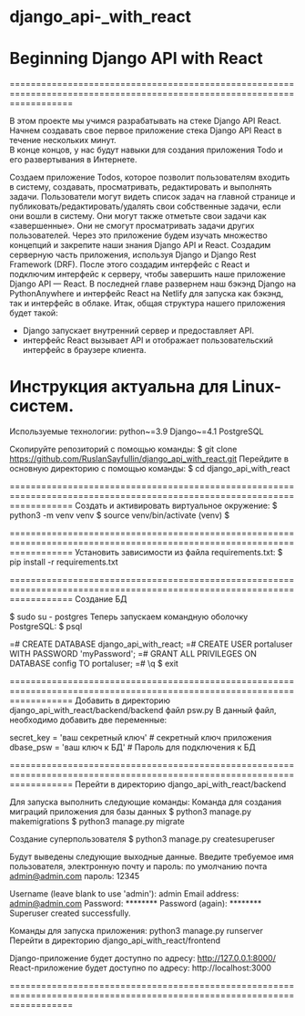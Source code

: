 # django_api-_with_react

# Beginning Django API with React
========================================================================================================================

В этом проекте мы учимся разрабатывать на стеке Django API React.
Начнем создавать свое первое приложение стека Django API React в течение нескольких минут.  
В конце концов, у нас будут навыки для создания приложения Todo и его развертывания в Интернете.

Создаем приложение Todos, которое позволит пользователям входить в систему, создавать, просматривать, редактировать 
и выполнять задачи.
Пользователи могут видеть список задач на главной странице и публиковать/редактировать/удалять свои собственные задачи,
если они вошли в систему. Они могут также отметьте свои задачи как «завершенные». Они не смогут просматривать задачи 
других пользователей. Через это приложение будем изучать множество концепций и закрепите наши знания Django API и React.
Создадим серверную часть приложения, используя Django и Django Rest Framework (DRF). После этого создадим интерфейс с 
React и подключим интерфейс к серверу, чтобы завершить наше приложение Django API — React.
В последней главе развернем наш бэкэнд Django на PythonAnywhere и интерфейс React на Netlify для запуска как бэкэнд,
так и интерфейс в облаке.
Итак, общая структура нашего приложения будет такой:
- Django запускает внутренний сервер и предоставляет API. 
- интерфейс React вызывает API и отображает пользовательский интерфейс в браузере клиента.


Инструкция актуальна для Linux-систем.
========================================================================================================================
Используемые технологии:
    python~=3.9
    Django~=4.1
    PostgreSQL

Скопируйте репозиторий с помощью команды:
$ git clone https://github.com/RuslanSayfullin/django_api_with_react.git
Перейдите в основную директорию с помощью команды: 
$ cd django_api_with_react

========================================================================================================================
Создать и активировать виртуальное окружение:
$ python3 -m venv venv
$ source venv/bin/activate
(venv) $

========================================================================================================================
Установить зависимости из файла requirements.txt:
$ pip install -r requirements.txt

========================================================================================================================
Создание БД

$ sudo su - postgres
Теперь запускаем командную оболочку PostgreSQL:
$ psql 

=# CREATE DATABASE django_api_with_react;
=# CREATE USER portaluser WITH PASSWORD 'myPassword';
=# GRANT ALL PRIVILEGES ON DATABASE config TO portaluser;
=# \q
$ exit

========================================================================================================================
Добавить в директорию django_api_with_react/backend/backend файл psw.py
В данный файл, необходимо добавить две переменные:

secret_key = 'ваш секретный ключ'   # секретный ключ приложения
dbase_psw = 'ваш ключ к БД'         # Пароль для подключения к БД

========================================================================================================================
Перейти в директорию django_api_with_react/backend

Для запуска выполнить следующие команды:
Команда для создания миграций приложения для базы данных
$ python3 manage.py makemigrations
$ python3 manage.py migrate

Создание суперпользователя
$ python3 manage.py createsuperuser

Будут выведены следующие выходные данные. Введите требуемое имя пользователя, электронную почту и пароль:
по умолчанию почта admin@admin.com пароль: 12345

Username (leave blank to use 'admin'): admin
Email address: admin@admin.com
Password: ********
Password (again): ********
Superuser created successfully.

Команды для запуска приложения:
python3 manage.py runserver
Перейти в директорию django_api_with_react/frontend



Django-приложение будет доступно по адресу: http://127.0.0.1:8000/
React-приложение будет доступно по адресу:  http://localhost:3000 


========================================================================================================================